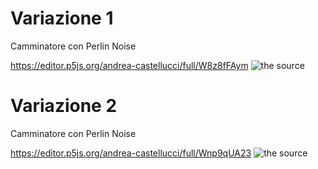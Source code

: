 # Variazione 1
Camminatore con Perlin Noise

https://editor.p5js.org/andrea-castellucci/full/W8z8fFAym
![the source](https://raw.githubusercontent.com/andrea-castellucci/archive/main/andrea-castellucci/esercizi/camminatori/1%20-%20camminatori/1_variazione.jpg)

# Variazione 2
Camminatore con Perlin Noise

https://editor.p5js.org/andrea-castellucci/full/Wnp9qUA23
![the source](https://raw.githubusercontent.com/andrea-castellucci/archive/main/andrea-castellucci/esercizi/camminatori/1%20-%20camminatori/2_variazione.jpg)
